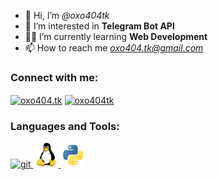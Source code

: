 - 👋 Hi, I’m *@oxo404tk*
- 🤖 I’m interested in **Telegram Bot API**
- 👨‍💻 I’m currently learning **Web Development**
- 📫 How to reach me *oxo404.tk@gmail.com*

<h3 align="left">Connect with me:</h3>
<p align="left">
<a href="https://instagram.com/oxo404.tk" target="blank"><img align="center" src="https://raw.githubusercontent.com/rahuldkjain/github-profile-readme-generator/master/src/images/icons/Social/instagram.svg" alt="oxo404.tk" height="30" width="40" /></a>
<a href="https://www.youtube.com/c/oxo404tk" target="blank"><img align="center" src="https://raw.githubusercontent.com/rahuldkjain/github-profile-readme-generator/master/src/images/icons/Social/youtube.svg" alt="oxo404tk" height="30" width="40" /></a>
</p>

<h3 align="left">Languages and Tools:</h3>
<p align="left"> 
  <a href="https://git-scm.com/" target="_blank" rel="noreferrer"> 
    <img src="https://www.vectorlogo.zone/logos/git-scm/git-scm-icon.svg" alt="git" width="40" height="40"/> 
  </a> 
  <a href="https://www.linux.org/" target="_blank" rel="noreferrer"> 
    <img src="https://raw.githubusercontent.com/devicons/devicon/master/icons/linux/linux-original.svg" alt="linux" width="40" height="40"/> 
  </a> 
  <a href="https://www.python.org" target="_blank" rel="noreferrer"> 
    <img src="https://raw.githubusercontent.com/devicons/devicon/master/icons/python/python-original.svg" alt="python" width="40" height="40"/> 
  </a> 
</p>


<!---
oxo404tk/oxo404tk is a ✨ special ✨ repository because its `README.md` (this file) appears on your GitHub profile.
You can click the Preview link to take a look at your changes.
--->
